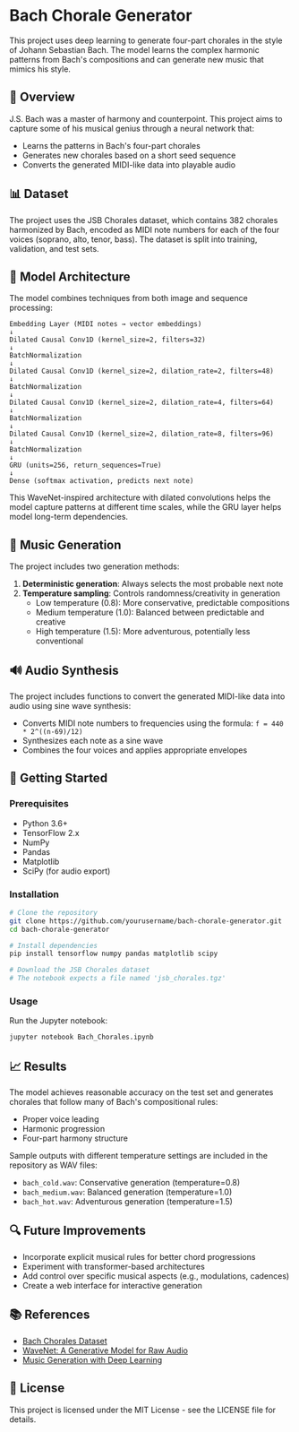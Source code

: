 # Bach Chorale Generator

This project uses deep learning to generate four-part chorales in the style of Johann Sebastian Bach. The model learns the complex harmonic patterns from Bach's compositions and can generate new music that mimics his style.

## 🎵 Overview

J.S. Bach was a master of harmony and counterpoint. This project aims to capture some of his musical genius through a neural network that:
- Learns the patterns in Bach's four-part chorales
- Generates new chorales based on a short seed sequence
- Converts the generated MIDI-like data into playable audio

## 📊 Dataset

The project uses the JSB Chorales dataset, which contains 382 chorales harmonized by Bach, encoded as MIDI note numbers for each of the four voices (soprano, alto, tenor, bass). The dataset is split into training, validation, and test sets.

## 🧠 Model Architecture

The model combines techniques from both image and sequence processing:

```
Embedding Layer (MIDI notes → vector embeddings)
↓
Dilated Causal Conv1D (kernel_size=2, filters=32)
↓
BatchNormalization
↓
Dilated Causal Conv1D (kernel_size=2, dilation_rate=2, filters=48)
↓
BatchNormalization
↓
Dilated Causal Conv1D (kernel_size=2, dilation_rate=4, filters=64)
↓
BatchNormalization
↓
Dilated Causal Conv1D (kernel_size=2, dilation_rate=8, filters=96)
↓
BatchNormalization
↓
GRU (units=256, return_sequences=True)
↓
Dense (softmax activation, predicts next note)
```

This WaveNet-inspired architecture with dilated convolutions helps the model capture patterns at different time scales, while the GRU layer helps model long-term dependencies.

## 🎼 Music Generation

The project includes two generation methods:
1. **Deterministic generation**: Always selects the most probable next note
2. **Temperature sampling**: Controls randomness/creativity in generation
   - Low temperature (0.8): More conservative, predictable compositions
   - Medium temperature (1.0): Balanced between predictable and creative
   - High temperature (1.5): More adventurous, potentially less conventional

## 🔊 Audio Synthesis

The project includes functions to convert the generated MIDI-like data into audio using sine wave synthesis:
- Converts MIDI note numbers to frequencies using the formula: `f = 440 * 2^((n-69)/12)`
- Synthesizes each note as a sine wave
- Combines the four voices and applies appropriate envelopes

## 🚀 Getting Started

### Prerequisites
- Python 3.6+
- TensorFlow 2.x
- NumPy
- Pandas
- Matplotlib
- SciPy (for audio export)

### Installation

```bash
# Clone the repository
git clone https://github.com/yourusername/bach-chorale-generator.git
cd bach-chorale-generator

# Install dependencies
pip install tensorflow numpy pandas matplotlib scipy

# Download the JSB Chorales dataset
# The notebook expects a file named 'jsb_chorales.tgz'
```

### Usage

Run the Jupyter notebook:
```bash
jupyter notebook Bach_Chorales.ipynb
```

## 📈 Results

The model achieves reasonable accuracy on the test set and generates chorales that follow many of Bach's compositional rules:
- Proper voice leading
- Harmonic progression
- Four-part harmony structure

Sample outputs with different temperature settings are included in the repository as WAV files:
- `bach_cold.wav`: Conservative generation (temperature=0.8)
- `bach_medium.wav`: Balanced generation (temperature=1.0)
- `bach_hot.wav`: Adventurous generation (temperature=1.5)

## 🔍 Future Improvements

- Incorporate explicit musical rules for better chord progressions
- Experiment with transformer-based architectures
- Add control over specific musical aspects (e.g., modulations, cadences)
- Create a web interface for interactive generation

## 📚 References

- [Bach Chorales Dataset](https://github.com/czhuang/JSB-Chorales-dataset)
- [WaveNet: A Generative Model for Raw Audio](https://arxiv.org/abs/1609.03499)
- [Music Generation with Deep Learning](https://arxiv.org/abs/1612.01010)

## 📜 License

This project is licensed under the MIT License - see the LICENSE file for details.